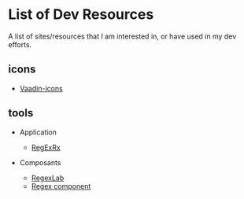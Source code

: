 # List of Dev Resources
A list of sites/resources that I am interested in, or have used in my dev efforts.


## icons
* [Vaadin-icons](https://icon-icons.com/fr/pack/Vaadin-icons/906)


## tools
* Application
  * [RegExRx](https://apps.apple.com/fr/app/regexrx/id498370702?l=en&mt=12)
  
* Composants 
  * [RegexLab](https://forums.4d.com/Post/EN/27763285/1/27862911)
  * [Regex component](https://forums.4d.com/Post/EN/7161740/1/7161741#7161741)
  
  
